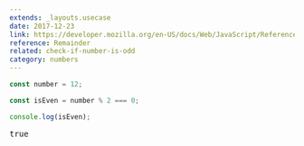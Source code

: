 ```yaml
---
extends: _layouts.usecase
date: 2017-12-23
link: https://developer.mozilla.org/en-US/docs/Web/JavaScript/Reference/Operators/Arithmetic_Operators#Remainder_()
reference: Remainder
related: check-if-number-is-odd
category: numbers
---
```


```javascript
const number = 12;

const isEven = number % 2 === 0;

console.log(isEven);
```

<pre class="output">true</pre>

